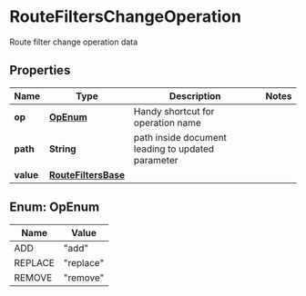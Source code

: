 

# RouteFiltersChangeOperation

Route filter change operation data

## Properties

| Name | Type | Description | Notes |
|------------ | ------------- | ------------- | -------------|
|**op** | [**OpEnum**](#OpEnum) | Handy shortcut for operation name |  |
|**path** | **String** | path inside document leading to updated parameter |  |
|**value** | [**RouteFiltersBase**](RouteFiltersBase.md) |  |  |



## Enum: OpEnum

| Name | Value |
|---- | -----|
| ADD | &quot;add&quot; |
| REPLACE | &quot;replace&quot; |
| REMOVE | &quot;remove&quot; |



